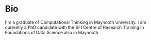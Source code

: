 Bio
===

I'm a graduate of Computational Thinking in Maynooth University.
I am currently a PhD candidate with the SFI Centre of Research Training in Foundations of Data Science also in Maynooth. 

